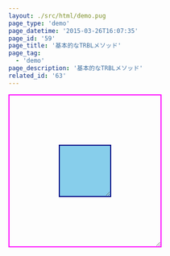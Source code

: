 ```yaml
---
layout: ./src/html/demo.pug
page_type: 'demo'
page_datetime: '2015-03-26T16:07:35'
page_id: '59'
page_title: '基本的なTRBLメソッド'
page_tag:
  - 'demo'
page_description: '基本的なTRBLメソッド'
related_id: '63'
---
```

<style>
.wrap{
  position: relative;
  width: 300px;
  height: 300px;
}

.inner{
  position: absolute;
  top: 0;
  right: 0;
  bottom: 0;
  left: 0;
  margin: auto;

  width: 100px;
  height: 100px;
}

/* for Debug */
.wrap{
  border: 2px solid magenta;
  resize: both;
  overflow: hidden;
}

.inner{
  border: 2px solid navy;
  background-color: skyblue;
  overflow:hidden;
  resize:both;
}
</style>

<div class="wrap">
    <div class="inner"></div>
</div>
